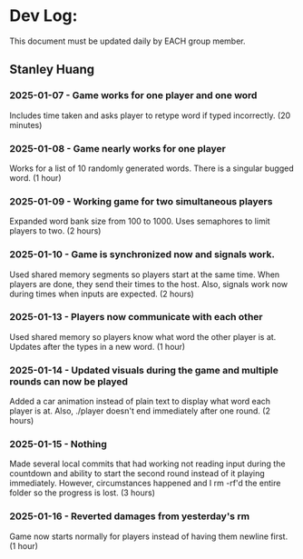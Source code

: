 # Dev Log:

This document must be updated daily by EACH group member.

## Stanley Huang

### 2025-01-07 - Game works for one player and one word
Includes time taken and asks player to retype word if typed incorrectly. (20 minutes)

### 2025-01-08 - Game nearly works for one player
Works for a list of 10 randomly generated words. There is a singular bugged word. (1 hour)

### 2025-01-09 - Working game for two simultaneous players
Expanded word bank size from 100 to 1000. Uses semaphores to limit players to two. (2 hours)

### 2025-01-10 - Game is synchronized now and signals work.
Used shared memory segments so players start at the same time. When players are done, they send their times to the host. Also, signals work now during times when inputs are expected. (2 hours)

### 2025-01-13 - Players now communicate with each other
Used shared memory so players know what word the other player is at. Updates after the types in a new word. (1 hour)

### 2025-01-14 - Updated visuals during the game and multiple rounds can now be played
Added a car animation instead of plain text to display what word each player is at. Also, ./player doesn't end immediately after one round. (2 hours)

### 2025-01-15 - Nothing
Made several local commits that had working not reading input during the countdown and ability to start the second round instead of it playing immediately. However, circumstances happened and I rm -rf'd the entire folder so the progress is lost. (3 hours)

### 2025-01-16 - Reverted damages from yesterday's rm
Game now starts normally for players instead of having them newline first. (1 hour)